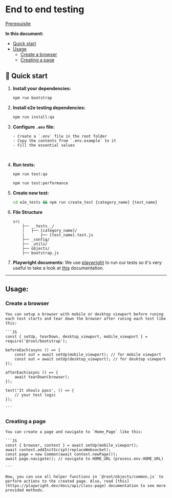 # End to end testing

[Prerequisite](https://img.shields.io/badge/node-%3E%3D16.16.0-blue.svg)

**In this document:**

-   [Quick start](#quick-start)
-   [Usage](#usage)
    -   [Create a browser](#create-a-browser)
    -   [Creating a page](#creating-a-page)

## 🚀 Quick start

1.  **Install your dependencies:**

    ```sh
    npm run bootstrap
    ```

2.  **Install e2e testing dependencies:**

    ```sh
    npm run install:qa
    ```

3.  **Configure `.env` file:**

        - Create a `.env` file in the root folder
        - Copy the contents from `.env.example` to it
        - Fill the essential values

    <br/>

4.  **Run tests:**

    ```sh
    npm run test:qa
    ```

    ```sh
    npm run test:performance
    ```

5.  **Create new test:**

    ```sh
    cd e2e_tests && npm run create_test {category_name} {test_name}
    ```

6.  **File Structure**

    ```
    src
        ├── __tests__/
        │   ├── [category_name]/
        |       ├── [test_name].test.js
        ├── _config/
        ├── _utils/
        ├── objects/
        ├── bootstrap.js
    ```

7.  **Playwright documents:**
    We use [playwright](https://playwright.dev/) to run our tests so it's very useful to take a look at [this](https://playwright.dev/docs/intro) documentation.

---

## Usage:

### Create a browser

    You can setup a browser with mobile or desktop viewport before runing each test starts and tear down the browser after runing each test like this:

    ```JS
    const { setUp, tearDown, desktop_viewport, mobile_viewport } = require('@root/bootstrap');

    beforeEach(async () => {
        const out = await setUp(mobile_viewport); // for mobile viewport
        const out = await setUp(desktop_viewport); // for desktop viewport
    });

    afterEach(async () => {
        await tearDown(browser);
    });

    test('It shouls pass', () => {
        // your test logic
    });

    ```

### Creating a page

    You can create a page and navigate to `Home_Page` like this:

    ```JS
    const { browser, context } = await setUp(mobile_viewport);
    await context.addInitScript(replaceWebsocket);
    const page = new Common(await context.newPage());
    await page.navigate(); // navigate to HOME_URL (process.env.HOME_URL)

    ```

    Now, you can use all helper functions in `@root/objects/common.js` to perform actions to the created page. Also, read [this](https://playwright.dev/docs/api/class-page) documentation to see more provided methods.
